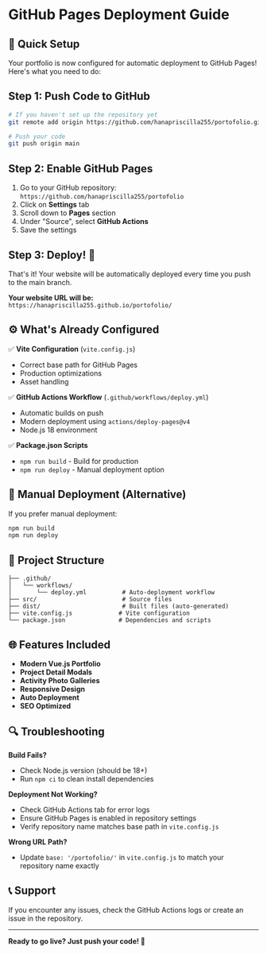 # GitHub Pages Deployment Guide

## 🚀 Quick Setup

Your portfolio is now configured for automatic deployment to GitHub Pages! Here's what you need to do:

## Step 1: Push Code to GitHub

```bash
# If you haven't set up the repository yet
git remote add origin https://github.com/hanapriscilla255/portofolio.git

# Push your code
git push origin main
```

## Step 2: Enable GitHub Pages

1. Go to your GitHub repository: `https://github.com/hanapriscilla255/portofolio`
2. Click on **Settings** tab
3. Scroll down to **Pages** section
4. Under "Source", select **GitHub Actions**
5. Save the settings

## Step 3: Deploy! 🎉

That's it! Your website will be automatically deployed every time you push to the main branch.

**Your website URL will be:**
`https://hanapriscilla255.github.io/portofolio/`

## ⚙️ What's Already Configured

✅ **Vite Configuration** (`vite.config.js`)
- Correct base path for GitHub Pages
- Production optimizations
- Asset handling

✅ **GitHub Actions Workflow** (`.github/workflows/deploy.yml`)
- Automatic builds on push
- Modern deployment using `actions/deploy-pages@v4`
- Node.js 18 environment

✅ **Package.json Scripts**
- `npm run build` - Build for production
- `npm run deploy` - Manual deployment option

## 🔧 Manual Deployment (Alternative)

If you prefer manual deployment:

```bash
npm run build
npm run deploy
```

## 📁 Project Structure

```
├── .github/
│   └── workflows/
│       └── deploy.yml          # Auto-deployment workflow
├── src/                        # Source files
├── dist/                       # Built files (auto-generated)
├── vite.config.js             # Vite configuration
└── package.json               # Dependencies and scripts
```

## 🌐 Features Included

- **Modern Vue.js Portfolio**
- **Project Detail Modals**
- **Activity Photo Galleries**  
- **Responsive Design**
- **Auto Deployment**
- **SEO Optimized**

## 🔍 Troubleshooting

**Build Fails?**
- Check Node.js version (should be 18+)
- Run `npm ci` to clean install dependencies

**Deployment Not Working?**
- Check GitHub Actions tab for error logs
- Ensure GitHub Pages is enabled in repository settings
- Verify repository name matches base path in `vite.config.js`

**Wrong URL Path?**
- Update `base: '/portofolio/'` in `vite.config.js` to match your repository name exactly

## 📞 Support

If you encounter any issues, check the GitHub Actions logs or create an issue in the repository.

---

**Ready to go live? Just push your code! 🚀**
